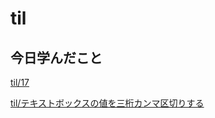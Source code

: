 # til

## 今日学んだこと

[til/17](https://github.com/tokiohamamatsu/til/blob/master/%E6%B4%BB%E5%8B%95%E8%A8%98%E9%8C%B2/2021/02/17.md)

[til/テキストボックスの値を三桁カンマ区切りする](https://github.com/tokiohamamatsu/til/blob/master/c%23/%E3%83%86%E3%82%AD%E3%82%B9%E3%83%88%E3%83%9C%E3%83%83%E3%82%AF%E3%82%B9%E3%81%AE%E5%80%A4%E3%82%92%E4%B8%89%E6%A1%81%E3%82%AB%E3%83%B3%E3%83%9E%E5%8C%BA%E5%88%87%E3%82%8A%E3%81%99%E3%82%8B.md)